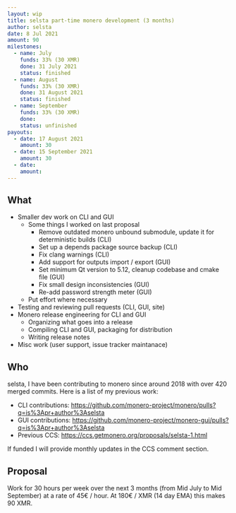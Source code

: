 ```yaml
---
layout: wip
title: selsta part-time monero development (3 months)
author: selsta
date: 8 Jul 2021
amount: 90
milestones:
  - name: July
    funds: 33% (30 XMR)
    done: 31 July 2021
    status: finished
  - name: August
    funds: 33% (30 XMR)
    done: 31 August 2021
    status: finished
  - name: September
    funds: 33% (30 XMR)
    done:
    status: unfinished
payouts:
  - date: 17 August 2021
    amount: 30
  - date: 15 September 2021
    amount: 30
  - date:
    amount:
---
```


## What

- Smaller dev work on CLI and GUI
  - Some things I worked on last proposal
    - Remove outdated monero unbound submodule, update it for deterministic builds (CLI)
    - Set up a depends package source backup (CLI)
    - Fix clang warnings (CLI)
    - Add support for outputs import / export (GUI)
    - Set minimum Qt version to 5.12, cleanup codebase and cmake file (GUI)
    - Fix small design inconsistencies (GUI)
    - Re-add password strength meter (GUI)
  - Put effort where necessary
- Testing and reviewing pull requests (CLI, GUI, site)
- Monero release engineering for CLI and GUI
  - Organizing what goes into a release
  - Compiling CLI and GUI, packaging for distribution
  - Writing release notes
- Misc work (user support, issue tracker maintanace)

## Who

selsta, I have been contributing to monero since around 2018 with over 420 merged commits. Here is a list of my previous work:

- CLI contributions: https://github.com/monero-project/monero/pulls?q=is%3Apr+author%3Aselsta
- GUI contributions: https://github.com/monero-project/monero-gui/pulls?q=is%3Apr+author%3Aselsta
- Previous CCS: https://ccs.getmonero.org/proposals/selsta-1.html

If funded I will provide monthly updates in the CCS comment section.

## Proposal

Work for 30 hours per week over the next 3 months (from Mid July to Mid September) at a rate of 45€ / hour. At 180€ / XMR (14 day EMA) this makes 90 XMR.

